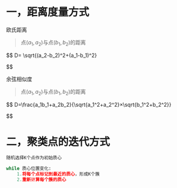 # 一，距离度量方式

欧氏距离

> 点$(a_1,a_2)$与点$(b_1,b_2)$的距离

$$
D= \sqrt{(a_2-b_2)^2+(a_1-b_1)^2}

$$

余弦相似度

> 点$(a_1,a_2)$与点$(b_1,b_2)$的距离

$$
D=\frac{a_1b_1+a_2b_2}{\sqrt{a_1^2+a_2^2}×\sqrt{b_1^2+b_2^2}}

$$

# 二，聚类点的迭代方式

```python
随机选择K个点作为初始质心 

while 质心位置变化:  
    1.将每个点标记到最近的质心，形成K个簇
    2.重新计算每个簇的质心
```
